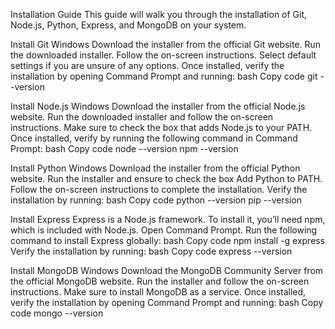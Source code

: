 Installation Guide
This guide will walk you through the installation of Git, Node.js, Python, Express, and MongoDB on your system.

Install Git
Windows
Download the installer from the official Git website.
Run the downloaded installer.
Follow the on-screen instructions.
Select default settings if you are unsure of any options.
Once installed, verify the installation by opening Command Prompt and running:
bash
Copy code
git --version


Install Node.js
Windows
Download the installer from the official Node.js website.
Run the downloaded installer and follow the on-screen instructions.
Make sure to check the box that adds Node.js to your PATH.
Once installed, verify by running the following command in Command Prompt:
bash
Copy code
node --version
npm --version


Install Python
Windows
Download the installer from the official Python website.
Run the installer and ensure to check the box Add Python to PATH.
Follow the on-screen instructions to complete the installation.
Verify the installation by running:
bash
Copy code
python --version
pip --version

Install Express
Express is a Node.js framework. To install it, you’ll need npm, which is included with Node.js.
Open Command Prompt.
Run the following command to install Express globally:
bash
Copy code
npm install -g express
Verify the installation by running:
bash
Copy code
express --version


Install MongoDB
Windows
Download the MongoDB Community Server from the official MongoDB website.
Run the installer and follow the on-screen instructions.
Make sure to install MongoDB as a service.
Once installed, verify the installation by opening Command Prompt and running:
bash
Copy code
mongo --version
